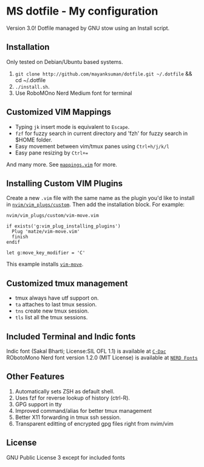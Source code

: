 # MS dotfile - My configuration

Version 3.0! Dotfile managed by GNU stow using an Install script.

## Installation

Only tested on Debian/Ubuntu based systems.

1. `git clone http://github.com/mayanksuman/dotfile.git ~/.dotfile` && cd ~/.dotfile
1. `./install.sh`.
1. Use RoboMOno Nerd Medium font for terminal

## Customized VIM Mappings

* Typing `jk` insert mode is equivalent to `Escape`.
* `fzf` for fuzzy search in current directory and 'fzh' for fuzzy search in $HOME folder.
* Easy movement between vim/tmux panes using `Ctrl+h/j/k/l`
* Easy pane resizing by `Ctrl+=`
 

And many more. See [`mappings.vim`](nvim/mappings.vim) for more.

## Installing Custom VIM Plugins

Create a new `.vim` file with the same name as the plugin you'd like to install
in [`nvim/vim_plugs/custom`](nvim/vim_plugins/custom). Then add the installation
block. For example:

`nvim/vim_plugs/custom/vim-move.vim`

```viml
if exists('g:vim_plug_installing_plugins')
  Plug 'matze/vim-move.vim'
  finish
endif

let g:move_key_modifier = 'C'
```

This example installs [`vim-move`](https://github.com/matze/vim-move).

## Customized tmux management

* tmux always have utf support on.
* `ta` attaches to last tmux session.
* `tns` create new tmux session.
* `tls` list all the tmux sessions.
 

## Included Terminal and Indic fonts

Indic font (Sakal Bharti; License:SIL OFL 1.1) is available at [`C-Dac`](https://cdac.in/index.aspx?id=dl_sakal_bharati_font)
RObotoMono Nerd font version 1.2.0 (MIT License) is available at [`NERD Fonts`](https://github.com/ryanoasis/nerd-fonts)

## Other Features

1. Automatically sets ZSH as default shell.
1. Uses fzf for reverse lookup of history (ctrl-R).
1. GPG support in tty
1. Improved command/alias for better tmux management
1. Better X11 forwarding in tmux ssh session.
1. Transparent editting of encrypted gpg files right from nvim/vim

## License

GNU Public License 3 except for included fonts
